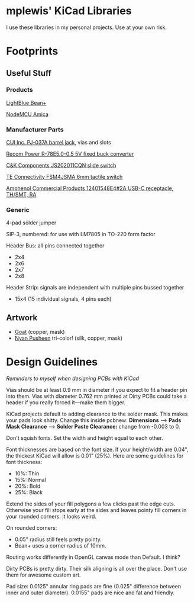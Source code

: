 # mplewis' KiCad Libraries

I use these libraries in my personal projects. Use at your own risk.

# Footprints

## Useful Stuff

### Products

[LightBlue Bean+](https://punchthrough.com/bean)

[NodeMCU Amica](http://nodemcu.com/index_en.html#fr_54747661d775ef1a3600009e)

### Manufacturer Parts

[CUI Inc. PJ-037A barrel jack](http://www.digikey.com/product-detail/en/PJ-037A/CP-037A-ND/1644545), vias and slots

[Recom Power R-78E5.0-0.5 5V fixed buck converter](http://www.digikey.com/product-detail/en/R-78E5.0-0.5/945-1648-5-ND/2834904)

[C&K Components JS202011CQN slide switch](http://www.digikey.com/product-detail/en/JS202011CQN/401-2001-ND/1640097)

[TE Connectivity FSM4JSMA 6mm tactile switch](http://www.digikey.com/product-detail/en/FSM4JSMA/450-1129-ND/525821)

[Amphenol Commercial Products 12401548E4#2A USB-C receptacle, TH/SMT, RA](http://www.digikey.com/product-detail/en/12401548E4%232A/12401548E4%232ACT-ND/5318160)

### Generic

4-pad solder jumper

SIP-3, numbered: for use with LM7805 in TO-220 form factor

Header Bus: all pins connected together

* 2x4
* 2x6
* 2x7
* 2x8

Header Strip: signals are independent with multiple pins bussed together

* 15x4 (15 individual signals, 4 pins each)

## Artwork

* [Goat](http://imgur.com/SQCLV0f) (copper, mask)
* [Nyan Pusheen](http://imgur.com/v2rxmgp) tri-color! (silk, copper, mask)

# Design Guidelines

*Reminders to myself when designing PCBs with KiCad*

Vias should be at least 0.9 mm in diameter if you expect to fit a header pin into them. Vias with diameter 0.762 mm printed at Dirty PCBs could take a header if you really forced it—make them bigger.

KiCad projects default to adding clearance to the solder mask. This makes your pads look shitty. Change this inside pcbnew: **Dimensions** –> **Pads Mask Clearance** –> **Solder Paste Clearance:** change from -0.003 to 0.

Don't squish fonts. Set the width and height equal to each other.

Font thicknesses are based on the font size. If your height/width are 0.04", the thickest KiCad will allow is 0.01" (25%). Here are some guidelines for font thickness:

* 10%: Thin
* 15%: Normal
* 20%: Bold
* 25%: Black

Extend the sides of your fill polygons a few clicks past the edge cuts. Otherwise your fill stops early at the sides and leaves pointy fill corners in your rounded corners. It looks weird.

On rounded corners:

* 0.05" radius still feels pretty pointy.
* Bean+ uses a corner radius of 10mm.

Routing works differently in OpenGL canvas mode than Default. I think?

Dirty PCBs is pretty dirty. Their silk aligning is all over the place. Don't use them for awesome custom art.

Pad size: 0.0125" annular ring pads are fine (0.025" difference between inner and outer diameter). 0.0155" pads are nice and fat and friendly.
